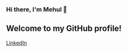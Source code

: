 ### Hi there, I'm Mehul 👋
## Welcome to my GitHub profile!
[LinkedIn](https://www.linkedin.com/in/mehul-bhargava/)

